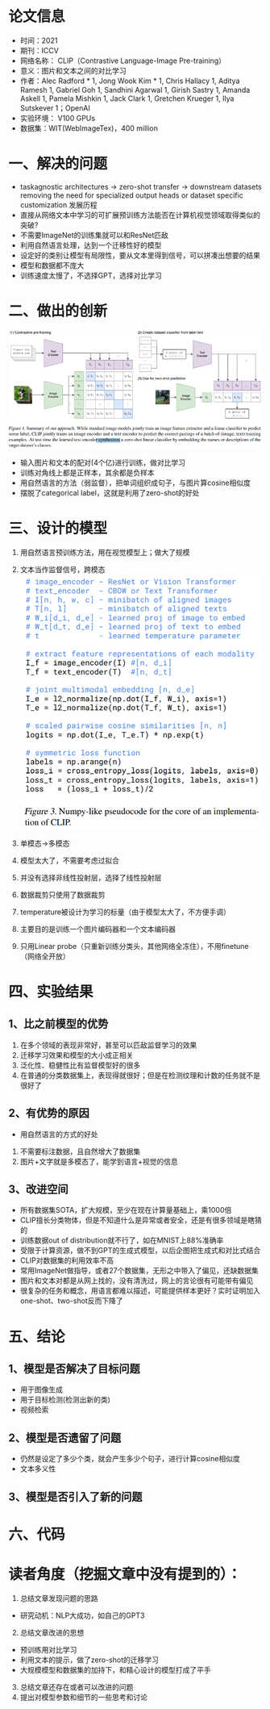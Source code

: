 # 论文信息
- 时间：2021
- 期刊：ICCV
- 网络名称： CLIP（Contrastive Language-Image Pre-training）
- 意义：图片和文本之间的对比学习
- 作者：Alec Radford * 1, Jong Wook Kim * 1, Chris Hallacy 1, Aditya Ramesh 1, Gabriel Goh 1, Sandhini Agarwal 1, Girish Sastry 1, Amanda Askell 1, Pamela Mishkin 1, Jack Clark 1, Gretchen Krueger 1, Ilya Sutskever 1；OpenAI
- 实验环境： V100 GPUs
- 数据集：WIT(WebImageTex)，400 million
# 一、解决的问题
- taskagnostic architectures -> zero-shot transfer -> downstream datasets removing the need for specialized output heads or dataset specific customization 发展历程
- 直接从网络文本中学习的可扩展预训练方法能否在计算机视觉领域取得类似的突破?
- 不需要ImageNet的训练集就可以和ResNet匹敌
- 利用自然语言处理，达到一个迁移性好的模型
- 设定好的类别让模型有局限性，要从文本里得到信号，可以拼凑出想要的结果
- 模型和数据都不庞大
- 训练速度太慢了，不选择GPT，选择对比学习
# 二、做出的创新
![CLIP summary](../pictures/CLIP%20summary.png)
- 输入图片和文本的配对(4个亿)进行训练，做对比学习
- 训练对角线上都是正样本，其余都是负样本
- 用自然语言的方法（弱监督），把单词组织成句子，与图片算cosine相似度
- 摆脱了categorical label，这就是利用了zero-shot的好处
# 三、设计的模型
1. 用自然语言预训练方法，用在视觉模型上；做大了规模
2. 文本当作监督信号，跨模态
![CLIP pseudocode](../pictures/CLIP%20pseudocode.png)

3. 单模态->多模态
4. 模型太大了，不需要考虑过拟合
5. 并没有选择非线性投射层，选择了线性投射层
6. 数据裁剪只使用了数据裁剪
7. temperature被设计为学习的标量（由于模型太大了，不方便手调）
8. 主要目的是训练一个图片编码器和一个文本编码器
9. 只用Linear probe（只重新训练分类头，其他网络全冻住），不用finetune（网络全开放）
# 四、实验结果
## 1、比之前模型的优势
1. 在多个领域的表现非常好，甚至可以匹敌监督学习的效果
2. 迁移学习效果和模型的大小成正相关
3. 泛化性、稳健性比有监督模型好的很多
4. 在普通的分类数据集上，表现得就很好；但是在检测纹理和计数的任务就不是很好了
## 2、有优势的原因
- 用自然语言的方式的好处
1. 不需要标注数据，且自然增大了数据集
2. 图片+文字就是多模态了，能学到语言+视觉的信息
## 3、改进空间
- 所有数据集SOTA，扩大规模，至少在现在计算量基础上，乘1000倍
- CLIP擅长分类物体，但是不知道什么是异常或者安全，还是有很多领域是瞎猜的
- 训练数据out of distribution就不行了，如在MNIST上88%准确率
- 受限于计算资源，做不到GPT的生成式模型，以后企图把生成式和对比式结合
- CLIP对数据集的利用效率不高
- 常用ImageNet做指导，或者27个数据集，无形之中带入了偏见，还缺数据集
- 图片和文本对都是从网上找的，没有清洗过，网上的言论很有可能带有偏见
- 很复杂的任务和概念，用语言都难以描述，可能提供样本更好？实时证明加入one-shot、two-shot反而下降了

# 五、结论
## 1、模型是否解决了目标问题
- 用于图像生成
- 用于目标检测(检测出新的类)
- 视频检索
## 2、模型是否遗留了问题
- 仍然是设定了多少个类，就会产生多少个句子，进行计算cosine相似度
- 文本多义性

## 3、模型是否引入了新的问题

# 六、代码

# 读者角度（挖掘文章中没有提到的）：
1. 总结文章发现问题的思路
- 研究动机：NLP大成功，如自己的GPT3
2. 总结文章改进的思想
- 预训练用对比学习
- 利用文本的提示，做了zero-shot的迁移学习
- 大规模模型和数据集的加持下，和精心设计的模型打成了平手
3. 总结文章还存在或者可以改进的问题
4. 提出对模型参数和细节的一些思考和讨论